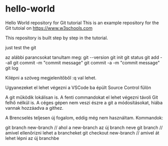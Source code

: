 # hello-world
Hello World repository for Git tutorial
This is an example repository for the Git tutoial on https://www.w3schools.com

This repository is built step by step in the tutorial.

just test the git

az alábbi parancsokat tanultam meg: 
git --version 
git init
git status
git add --all
git commit -m "commit message"
git commit -a -m "commit message"
git log

Kilépni a szöveg megjelenítőből :q val lehet.

Ugyanezeket el lehet végezni a VSCode ba épült Source Control fülön

A git működik lokálisan is. A fenti commandokat el lehet végezni távoli Git felhő nélkül is. 
A céges gépen nem veszi észre a git a módosításokat, hiába vannak hozzáadva a githez. 

A Brencselés teljesen új fogalom, eddig még nem használtam.
Kommandok: 

git branch new-branch   // ahol a new-branch az új branch neve
git branch              // amivel ellenőrizni lehet a brancheket
git checkout new-branch // amivel át lehet lépni az új branchbe 



